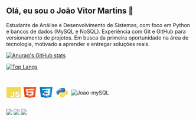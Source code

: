 ## Olá, eu sou o João Vitor Martins 👋
Estudante de Análise e Desenvolvimento de Sistemas, com foco em Python e bancos de dados (MySQL e NoSQL). Experiência com Git e GitHub para versionamento de projetos. Em busca da primeira oportunidade na área de tecnologia, motivado a aprender e entregar soluções reais.

[![Anurag's GitHub stats](https://github-readme-stats.vercel.app/api?username=joaomartinz&show_icons=true&theme=radical)](https://github.com/anuraghazra/github-readme-stats)

[![Top Langs](https://github-readme-stats.vercel.app/api/top-langs/?username=joaomartinz)](https://github.com/anuraghazra/github-readme-stats)

##

<div style="display: inline_block"><br>
  <img align="center" alt="Joao-Js" height="30" width="40" src="https://raw.githubusercontent.com/devicons/devicon/master/icons/javascript/javascript-plain.svg">
  <img align="center" alt="Joao-HTML" height="30" width="40" src="https://raw.githubusercontent.com/devicons/devicon/master/icons/html5/html5-original.svg">
  <img align="center" alt="Joao-CSS" height="30" width="40" src="https://raw.githubusercontent.com/devicons/devicon/master/icons/css3/css3-original.svg">
  <img align="center" alt="Joao-Python" height="30" width="40" src="https://raw.githubusercontent.com/devicons/devicon/master/icons/python/python-original.svg">
  <img align="center" alt="Joao-mySQL" height="30" width="40" src="https://cdn.jsdelivr.net/gh/devicons/devicon@latest/icons/mysql/mysql-original.svg" />
</div>

##

<div> 
  <a href="https://instagram.com/o_joaomartins" target="_blank"><img src="https://img.shields.io/badge/-Instagram-%23E4405F?style=for-the-badge&logo=instagram&logoColor=white" target="_blank"></a>
  <a href = "mailto:joao.vitormg@outlook.com"><img src="https://img.shields.io/badge/-Gmail-%23333?style=for-the-badge&logo=gmail&logoColor=white" target="_blank"></a>
  <a href="https://www.linkedin.com/in/joão-vitor-martins-056a6b204" target="_blank"><img src="https://img.shields.io/badge/-LinkedIn-%230077B5?style=for-the-badge&logo=linkedin&logoColor=white" target="_blank"></a> 
</div>
